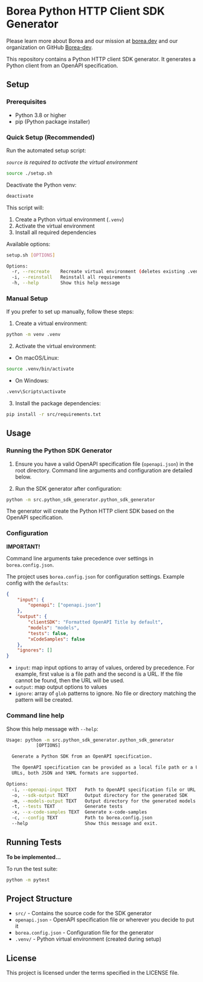 # Borea Python HTTP Client SDK Generator

Please learn more about Borea and our mission at [borea.dev](https://borea.dev) and our organization on GitHub [Borea-dev](https://github.com/Borea-dev).

This repository contains a Python HTTP client SDK generator. It generates a Python client from an OpenAPI specification.

## Setup

### Prerequisites

-   Python 3.8 or higher
-   pip (Python package installer)

### Quick Setup (Recommended)

Run the automated setup script:

_`source` is required to activate the virtual environment_

```bash
source ./setup.sh
```

Deactivate the Python venv:

```bash
deactivate
```

This script will:

1. Create a Python virtual environment (`.venv`)
2. Activate the virtual environment
3. Install all required dependencies

Available options:

```bash
setup.sh [OPTIONS]

Options:
  -r, --recreate    Recreate virtual environment (deletes existing .venv)
  -i, --reinstall   Reinstall all requirements
  -h, --help        Show this help message
```

### Manual Setup

If you prefer to set up manually, follow these steps:

1. Create a virtual environment:

```bash
python -m venv .venv
```

2. Activate the virtual environment:

-   On macOS/Linux:

```bash
source .venv/bin/activate
```

-   On Windows:

```bash
.venv\Scripts\activate
```

3. Install the package dependencies:

```bash
pip install -r src/requirements.txt
```

## Usage

### Running the Python SDK Generator

1. Ensure you have a valid OpenAPI specification file (`openapi.json`) in the root directory. Command line arguments and configuration are detailed below.

2. Run the SDK generator after configuration:

```bash
python -m src.python_sdk_generator.python_sdk_generator
```

The generator will create the Python HTTP client SDK based on the OpenAPI specification.

### Configuration

**IMPORTANT!**

Command line arguments take precedence over settings in `borea.config.json`.

The project uses `borea.config.json` for configuration settings. Example config with the `defaults`:

```json
{
	"input": {
		"openapi": ["openapi.json"]
	},
	"output": {
		"clientSDK": "Formatted OpenAPI Title by default",
		"models": "models",
		"tests": false,
		"xCodeSamples": false
	},
	"ignores": []
}
```

-   `input`: map input options to array of values, ordered by precedence. For example, first value is a file path and the second is a URL. If the file cannot be found, then the URL will be used.
-   `output`: map output options to values
-   `ignore`: array of `glob` patterns to ignore. No file or directory matching the pattern will be created.

### Command line help

Show this help message with `--help`:

```bash
Usage: python -m src.python_sdk_generator.python_sdk_generator
           [OPTIONS]

  Generate a Python SDK from an OpenAPI specification.

  The OpenAPI specification can be provided as a local file path or a URL. For
  URLs, both JSON and YAML formats are supported.

Options:
  -i, --openapi-input TEXT   Path to OpenAPI specification file or URL
  -o, --sdk-output TEXT      Output directory for the generated SDK
  -m, --models-output TEXT   Output directory for the generated models
  -t, --tests TEXT           Generate tests
  -x, --x-code-samples TEXT  Generate x-code-samples
  -c, --config TEXT          Path to borea.config.json
  --help                     Show this message and exit.
```

## Running Tests

**To be implemented...**

To run the test suite:

```bash
python -m pytest
```

## Project Structure

-   `src/` - Contains the source code for the SDK generator
-   `openapi.json` - OpenAPI specification file or wherever you decide to put it
-   `borea.config.json` - Configuration file for the generator
-   `.venv/` - Python virtual environment (created during setup)

## License

This project is licensed under the terms specified in the LICENSE file.
